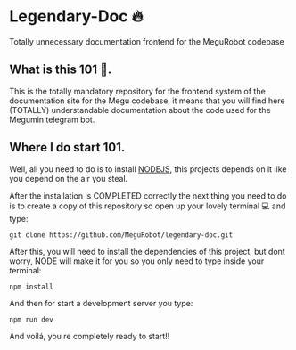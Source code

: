 # Legendary-Doc 🔥
Totally unnecessary documentation frontend for the MeguRobot codebase 

## What is this 101 🤔.
This is the totally mandatory repository for the frontend system of the documentation site for the Megu codebase, it means that you will find here (TOTALLY) understandable
documentation about the code used for the Megumin telegram bot.

## Where I do start 101.
Well, all you need to do is to install [NODEJS](https://nodejs.org/en/download/), this projects depends on it like you depend on the air you steal.

After the installation is COMPLETED correctly the next thing you need to do is to create a copy of this repository so open up your lovely terminal 💻 and type:

```
git clone https://github.com/MeguRobot/legendary-doc.git
```
After this, you will need to install the dependencies of this project, but dont worry, NODE will make it for you so you only need to type inside your terminal:
```
npm install
```
And then for start a development server you type:
```
npm run dev
```
And voilá, you re completely ready to start!!



